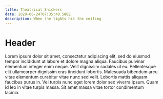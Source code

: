 ```yaml
---
title: Theatrical Snickers
date: 2020-06-24T07:35:48.588Z
description: When the lights hit the ceiling
---
```

# Header

Lorem ipsum dolor sit amet, consectetur adipiscing elit, sed do eiusmod tempor incididunt ut labore et dolore magna aliqua. Faucibus pulvinar elementum integer enim neque. Velit dignissim sodales ut eu. Pellentesque elit ullamcorper dignissim cras tincidunt lobortis. Malesuada bibendum arcu vitae elementum curabitur vitae nunc sed velit. Lobortis mattis aliquam faucibus purus in. Vel turpis nunc eget lorem dolor sed viverra ipsum. Quam id leo in vitae turpis massa. Sit amet massa vitae tortor condimentum lacinia.
